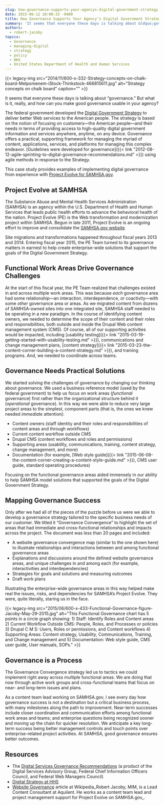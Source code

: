```yaml
---
slug: how-governance-supports-your-agencys-digital-government-strategy
date: 2015-06-12 10:00:33 -0400
title: How Governance Supports Your Agency’s Digital Government Strategy
summary: 'It seems that everyone these days is talking about &ldquo;governance.&rdquo; But what is it, really, and how can you make good governance usable in your agency? The federal government developed the Digital Government Strategy to deliver better Web services to the American people. The strategy is based on the notion of focusing on customers&mdash;the American'
authors:
  - robert-jacoby
topics:
  - Governance
  - managing-digital
  - strategy
  - policy
  - HHS
  - United States Department of Health and Human Services
---
```


{{< legacy-img src="2014/11/600-x-332-Strategy-concepts-on-chalk-board-Melpomenem-iStock-Thinkstock-466815611.jpg" alt="Strategy concepts on chalk board" caption="" >}} 

It seems that everyone these days is talking about “governance.” But what is it, really, and how can you make good governance usable in your agency?

The federal government developed the [Digital Government Strategy](https://www.whitehouse.gov/sites/default/files/omb/egov/digital-government/digital-government.html) to deliver better Web services to the American people. The strategy is based on the notion of focusing on customers—the American people—and their needs in terms of providing access to high-quality digital government information and services anywhere, anytime, on any device. Governance offers a practical, supporting framework for managing the myriad of content, applications, services, and platforms for managing this complex endeavor. [Guidelines were developed for governance]({{< link "2012-08-12-agile-sprinting-to-digital-governance-recommendations.md" >}}) using agile methods in response to the Strategy.

This case study provides examples of implementing digital governance from experience with [Project Evolve for SAMHSA.gov](http://blog.samhsa.gov/category/evolve).

## Project Evolve at SAMHSA

The Substance Abuse and Mental Health Services Administration (SAMHSA) is an agency within the U.S. Department of Health and Human Services that leads public health efforts to advance the behavioral health of the nation. Project Evolve (PE) is the Web transformation and modernization project within SAMHSA. Begun in late 2011, Project Evolve is an ongoing effort to improve and consolidate the [SAMHSA.gov website](http://www.samhsa.gov/).

Site migrations and transformations happened throughout fiscal years 2013 and 2014. Entering fiscal year 2015, the PE Team turned to its governance matters in earnest to help create enterprise-wide solutions that support the goals of the Digital Government Strategy.

## Functional Work Areas Drive Governance Challenges

At the start of this fiscal year, the PE Team realized that challenges existed in and across multiple work areas. This was because _each_ governance area had some relationship—an interaction, interdependence, or coactivity—with some _other_ governance area or areas. As we migrated content from dozens of SAMHSA-owned sites into one integrated site, SAMHSA staff needed to be operating in a new paradigm. In the course of identifying content owners, we needed to determine the scope of their content and their roles and responsibilities, both outside and inside the Drupal Web content management system (CMS). Of course, all of our supporting activities would be impacted, including [usability testing]({{< link "2015-03-19-getting-started-with-usability-testing.md" >}}), communications and change management plans, [content strategy]({{< link "2015-03-23-the-content-corner-building-a-content-strategy.md" >}}), and training programs. And, we needed to coordinate across teams.

## Governance Needs Practical Solutions

We started solving the challenges of governance by changing our thinking about governance. We used a business reference model (used by the federal government) to help us focus on work areas (_functional_ governance) first rather than the organizational structure behind it (_operational_ governance). In this way we were able to reduce very large project areas to the simplest, component parts (that is, the ones we knew needed _immediate_ attention):

  * Content owners (staff identity and their roles and responsibilities of content areas and through workflows)
  * Current content workflow outside CMS
  * Drupal CMS (content workflows and roles and permissions)
  * Supporting areas (usability, communications, training, content strategy, change management, and more)
  * Documentation (for example, [Web style guide]({{< link "2015-06-08-the-content-corner-creating-a-content-style-guide.md" >}}), CMS user guide, standard operating procedures)

Focusing on the functional governance areas aided immensely in our ability to help SAMHSA model solutions that supported the goals of the Digital Government Strategy.

## Mapping Governance Success

Only after we had all of the pieces of the puzzle before us were we able to develop a governance strategy tailored to the specific business needs of our customer. We titled it “Governance Convergence” to highlight the set of areas that had immediate and cross-functional relationships and impacts across the project. The document was less than 20 pages and included:

  * A website governance convergence map (similar to the one shown here) to illustrate relationships and interactions between and among functional governance areas
  * Explanations and discussions around the defined website governance areas, and unique challenges in and among each (for example, interactivities and interdependencies)
  * Strategies for goals and solutions and measuring outcomes
  * Draft work plans

Illustrating the enterprise-wide governance areas in this way helped make real the issues, risks, and dependencies for SAMHSA’s Project Evolve. They were, quite literally, staring us in the face.

{{< legacy-img src="2015/06/600-x-433-Functional-Governance-figure-Jacoby-May-29-2015.jpg" alt="This Functional Governance chart has 5 points in a circle graph showing: 1) Staff: Identify Roles and Content areas 2) Current Workflow Outside CMS: People, Roles, and Processes or policies 3) Drupal C M S: Users, Roles or permissions, and Content workflows 4) Supporting Areas: Content strategy, Usability, Communications, Training, and Change management and 5) Documentation: Web style guide, CMS user guide, User manuals, SOPs." >}}

## Governance is a Process

The Governance Convergence strategy led us to tactics we could implement right away across multiple functional areas. We are doing that now through active work groups and cross-functional teams that focus on near- and long-term issues and plans.

As a content team lead working on SAMHSA.gov, I see every day how governance success is not a destination but a critical business process, with many milestones along the path to improvement. Near-term successes include closer coordination and communication efforts among functional work areas and teams; and enterprise questions being recognized sooner and moving up the chain for quicker resolution. We anticipate a key long-term success being better management controls and touch points over enterprise-related project activities. At SAMHSA, good governance ensures better outcomes.

## Resources

  * The [Digital Services Governance Recommendations](https://www.whitehouse.gov/digitalgov/digital-services-governance-recommendations) (a product of the Digital Services Advisory Group, Federal Chief Information Officers Council, and Federal Web Managers Council)
  * [Digital Strategy at HHS](http://www.hhs.gov/web/governance/strategy.html)
  * [Website Governance](http://en.wikipedia.org/wiki/Website_governance) article at Wikipedia_Robert Jacoby, MIM, is a Lead Content Consultant at Aquilent. He works as a content team lead and project management support for Project Evolve on SAMHSA.gov_.